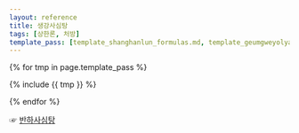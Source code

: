 ```yaml
---
layout: reference
title: 생강사심탕
tags: [상한론, 처방]
template_pass: [template_shanghanlun_formulas.md, template_geumgweyolyag_formulas.md, template_etc_formulas.md]
---
```



{% for tmp in page.template_pass %}

{% include {{ tmp }} %}

{% endfor %}

☞ [반하사심탕]({{site.formulaurl}}/반하사심탕)
